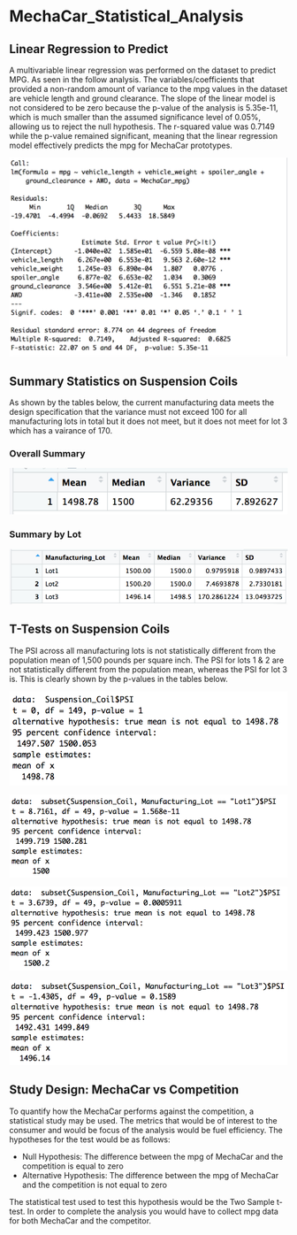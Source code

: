 # MechaCar_Statistical_Analysis

## Linear Regression to Predict

A multivariable linear regression was performed on the dataset to predict MPG. As seen in the follow analysis. The variables/coefficients that provided a non-random amount of variance to the mpg values in the dataset are vehicle length and ground clearance. The slope of the linear model is not considered to be zero because the p-value of the analysis is 5.35e-11, which is much smaller than the assumed significance level of 0.05%, allowing us to reject the null hypothesis. The r-squared value was 0.7149 while the p-value remained significant, meaning that the linear regression model effectively predicts the mpg for MechaCar prototypes.

![image_name](Resources/1.png)

## Summary Statistics on Suspension Coils

As shown by the tables below, the current manufacturing data meets the design specification that the variance must not exceed 100 for all manufacturing lots in total but it does not meet, but it does not meet for lot 3 which has a vairance of 170.

### Overall Summary
![image_name](Resources/2.png)

### Summary by Lot
![image_name](Resources/3.png)

## T-Tests on Suspension Coils

The PSI across all manufacturing lots is not statistically different from the population mean of 1,500 pounds per square inch. The PSI for lots 1 & 2 are not statistically different from the population mean, whereas the PSI for lot 3 is. This is clearly shown by the p-values in the tables below.

![image_name](Resources/4.png)

![image_name](Resources/5.png)

![image_name](Resources/6.png)

![image_name](Resources/7.png)

## Study Design: MechaCar vs Competition

To quantify how the MechaCar performs against the competition, a statistical study may be used. The metrics that would be of interest to the consumer and would be focus of the analysis would be fuel efficiency. The hypotheses for the test would be as follows:

- Null Hypothesis: The difference between the mpg of MechaCar and the competition is equal to zero
- Alternative Hypothesis: The difference between the mpg of MechaCar and the competition is not equal to zero

The statistical test used to test this hypothesis would be the Two Sample t-test. In order to complete the analysis you would have to collect mpg data for both MechaCar and the competitor.